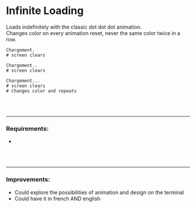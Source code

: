 # Infinite Loading

Loads indefinitely with the classic dot dot dot animation.  
Changes color on every animation reset, never the same color twice in a row.

    Chargement.  
    # screen clears
    
    Chargement..  
    # screen clears
    
    Chargement...  
    # screen clears
    # Changes color and repeats

<br/>
<br/>

---

### Requirements:
 - 

<br/>
<br/>

---

### Improvements:
 - Could explore the possibilities of animation and design on the terminal
 - Could have it in french AND english
